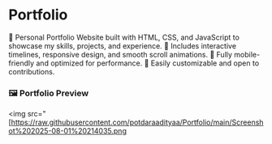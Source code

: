 # Portfolio
🚀 Personal Portfolio Website built with HTML, CSS, and JavaScript to showcase my skills, projects, and experience. 💼 Includes interactive timelines, responsive design, and smooth scroll animations. 📱 Fully mobile-friendly and optimized for performance. 🔗 Easily customizable and open to contributions. 


### 🖼️ Portfolio Preview


<img src="[https://raw.githubusercontent.com/potdaraadityaa/Portfolio/main/Screenshot%202025-08-01%20214035.png

